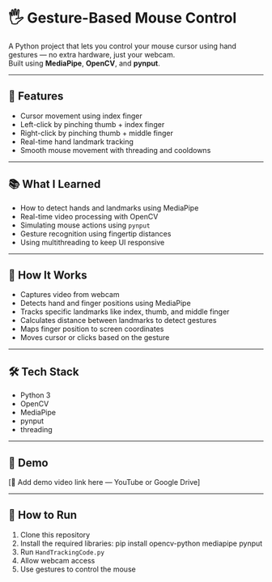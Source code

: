 # 🖐️ Gesture-Based Mouse Control

A Python project that lets you control your mouse cursor using hand gestures — no extra hardware, just your webcam.  
Built using **MediaPipe**, **OpenCV**, and **pynput**.

---

## 🎯 Features

- Cursor movement using index finger  
- Left-click by pinching thumb + index finger  
- Right-click by pinching thumb + middle finger  
- Real-time hand landmark tracking  
- Smooth mouse movement with threading and cooldowns

---

## 📚 What I Learned

- How to detect hands and landmarks using MediaPipe  
- Real-time video processing with OpenCV  
- Simulating mouse actions using `pynput`  
- Gesture recognition using fingertip distances  
- Using multithreading to keep UI responsive  

---

## 🧠 How It Works

- Captures video from webcam  
- Detects hand and finger positions using MediaPipe  
- Tracks specific landmarks like index, thumb, and middle finger  
- Calculates distance between landmarks to detect gestures  
- Maps finger position to screen coordinates  
- Moves cursor or clicks based on the gesture  

---

## 🛠️ Tech Stack

- Python 3  
- OpenCV  
- MediaPipe  
- pynput  
- threading

---

## 🎥 Demo

[🔗 Add demo video link here — YouTube or Google Drive]

---

## 🚀 How to Run

1. Clone this repository  
2. Install the required libraries: pip install opencv-python mediapipe pynput
3. Run `HandTrackingCode.py`  
4. Allow webcam access  
5. Use gestures to control the mouse




